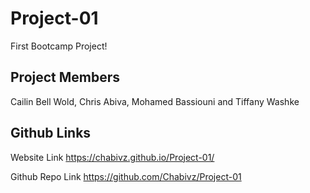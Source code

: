 # Project-01
First Bootcamp Project!

## Project Members
Cailin Bell Wold, Chris Abiva, Mohamed Bassiouni and Tiffany Washke

## Github Links

Website Link https://chabivz.github.io/Project-01/

Github Repo Link https://github.com/Chabivz/Project-01
